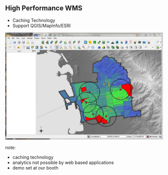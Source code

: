 ##  High Performance WMS

- Caching Technology <!-- .element: class="fragment" -->
- Support QGIS/MapInfo/ESRI <!-- .element: class="fragment" -->

![](resources/qGIS.JPG) <!-- .element: class="fragment" -->

note:
- caching technology
- analytics not possible by web based applications
- demo set at our booth

